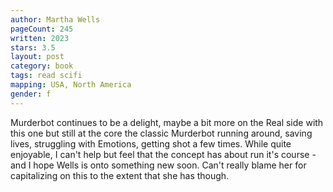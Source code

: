 ```yaml
---
author: Martha Wells
pageCount: 245
written: 2023
stars: 3.5
layout: post
category: book
tags: read scifi
mapping: USA, North America
gender: f
---
```


Murderbot continues to be a delight, maybe a bit more on the Real side with this one but still at the core the classic Murderbot running around, saving lives, struggling with Emotions, getting shot a few times. While quite enjoyable, I can't help but feel that the concept has about run it's course - and I hope Wells is onto something new soon. Can't really blame her for capitalizing on this to the extent that she has though.
